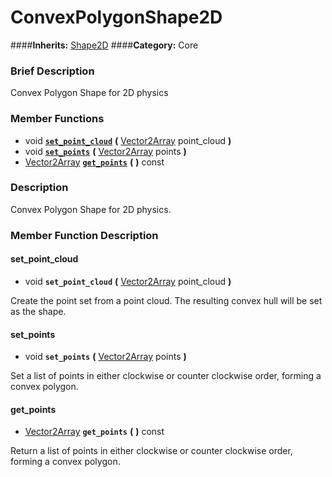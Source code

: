 #  ConvexPolygonShape2D  
####**Inherits:** [Shape2D](class_shape2d)
####**Category:** Core

###  Brief Description  
Convex Polygon Shape for 2D physics

###  Member Functions 
  * void  **[`set_point_cloud`](#set_point_cloud)**  **(** [Vector2Array](class_vector2array) point_cloud  **)**
  * void  **[`set_points`](#set_points)**  **(** [Vector2Array](class_vector2array) points  **)**
  * [Vector2Array](class_vector2array)  **[`get_points`](#get_points)**  **(** **)** const

###  Description  
Convex Polygon Shape for 2D physics.

###  Member Function Description  

#### <a name="set_point_cloud">set_point_cloud</a>
  * void  **`set_point_cloud`**  **(** [Vector2Array](class_vector2array) point_cloud  **)**

Create the point set from a point cloud. The resulting convex hull will be set as the shape.

#### <a name="set_points">set_points</a>
  * void  **`set_points`**  **(** [Vector2Array](class_vector2array) points  **)**

Set a list of points in either clockwise or counter clockwise order, forming a convex polygon.

#### <a name="get_points">get_points</a>
  * [Vector2Array](class_vector2array)  **`get_points`**  **(** **)** const

Return a list of points in either clockwise or counter clockwise order, forming a convex polygon.
